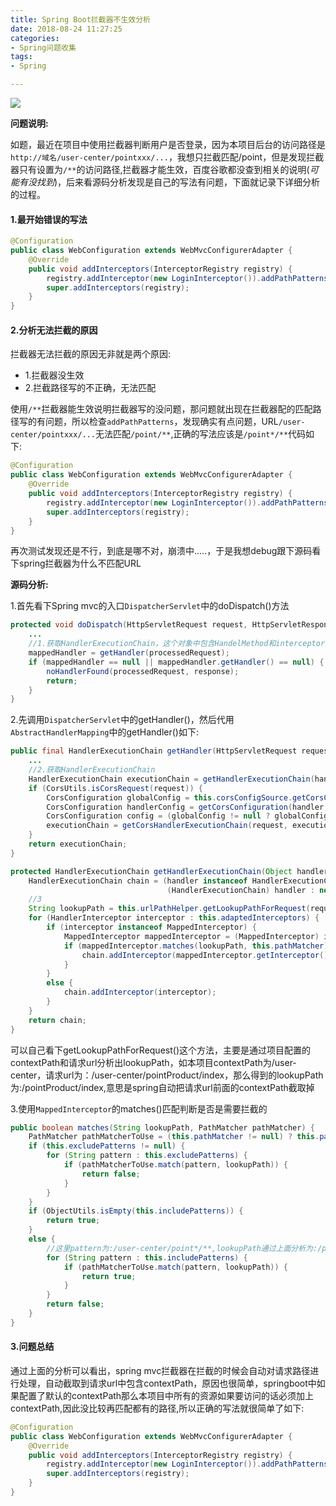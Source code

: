 ```yaml
---
title: Spring Boot拦截器不生效分析
date: 2018-08-24 11:27:25
categories:
- Spring问题收集
tags:
- Spring

---
```


![](https://gitee.com/qianjiangtao/my-image/raw/master/blog/2018-11-1-13-55.jpg)

<!--more-->

**问题说明:**

​	如题，最近在项目中使用拦截器判断用户是否登录，因为本项目后台的访问路径是`http://域名/user-center/pointxxx/...`，我想只拦截匹配/point，但是发现拦截器只有设置为`/**`的访问路径,拦截器才能生效，百度谷歌都没查到相关的说明(*可能有没找到*)，后来看源码分析发现是自己的写法有问题，下面就记录下详细分析的过程。



#### 1.最开始错误的写法

```java
@Configuration
public class WebConfiguration extends WebMvcConfigurerAdapter {
    @Override
    public void addInterceptors(InterceptorRegistry registry) {
        registry.addInterceptor(new LoginInterceptor()).addPathPatterns("/user-center/point/**");
        super.addInterceptors(registry);
    }
}
```



#### 2.分析无法拦截的原因



拦截器无法拦截的原因无非就是两个原因:

- 1.拦截器没生效
- 2.拦截路径写的不正确，无法匹配



使用`/**`拦截器能生效说明拦截器写的没问题，那问题就出现在拦截器配的匹配路径写的有问题，所以检查`addPathPatterns`，发现确实有点问题，URL`/user-center/pointxxx/...`无法匹配`/point/**`,正确的写法应该是`/point*/**`代码如下:

```java
@Configuration
public class WebConfiguration extends WebMvcConfigurerAdapter {
    @Override
    public void addInterceptors(InterceptorRegistry registry) {
        registry.addInterceptor(new LoginInterceptor()).addPathPatterns("/user-center/point*/**");
        super.addInterceptors(registry);
    }
}
```

再次测试发现还是不行，到底是哪不对，崩溃中.....，于是我想debug跟下源码看下spring拦截器为什么不匹配URL



**源码分析:**

1.首先看下Spring mvc的入口`DispatcherServlet`中的doDispatch()方法

```java
protected void doDispatch(HttpServletRequest request, HttpServletResponse response) throws Exception {
    ...
    //1.获取HandlerExecutionChain，这个对象中包含HandelMethod和interceptor集合
    mappedHandler = getHandler(processedRequest);
    if (mappedHandler == null || mappedHandler.getHandler() == null) {
        noHandlerFound(processedRequest, response);
        return;
    }
}
```



2.先调用`DispatcherServlet`中的getHandler()，然后代用`AbstractHandlerMapping`中的getHandler()如下:

```java
public final HandlerExecutionChain getHandler(HttpServletRequest request) throws Exception {
    ...
    //2.获取HandlerExecutionChain
    HandlerExecutionChain executionChain = getHandlerExecutionChain(handler, request);
    if (CorsUtils.isCorsRequest(request)) {
        CorsConfiguration globalConfig = this.corsConfigSource.getCorsConfiguration(request);
        CorsConfiguration handlerConfig = getCorsConfiguration(handler, request);
        CorsConfiguration config = (globalConfig != null ? globalConfig.combine(handlerConfig) : handlerConfig);
        executionChain = getCorsHandlerExecutionChain(request, executionChain, config);
    }
    return executionChain;
}
```



```java
protected HandlerExecutionChain getHandlerExecutionChain(Object handler, HttpServletRequest request) {
    HandlerExecutionChain chain = (handler instanceof HandlerExecutionChain ?
                                   (HandlerExecutionChain) handler : new HandlerExecutionChain(handler));
    //3
    String lookupPath = this.urlPathHelper.getLookupPathForRequest(request);
    for (HandlerInterceptor interceptor : this.adaptedInterceptors) {
        if (interceptor instanceof MappedInterceptor) {
            MappedInterceptor mappedInterceptor = (MappedInterceptor) interceptor;
            if (mappedInterceptor.matches(lookupPath, this.pathMatcher)) {
                chain.addInterceptor(mappedInterceptor.getInterceptor());
            }
        }
        else {
            chain.addInterceptor(interceptor);
        }
    }
    return chain;
}
```

可以自己看下getLookupPathForRequest()这个方法，主要是通过项目配置的contextPath和请求url分析出lookupPath，如本项目contextPath为/user-center，请求url为：/user-center/pointProduct/index，那么得到的lookupPath为:/pointProduct/index,意思是spring自动把请求url前面的contextPath截取掉



3.使用`MappedInterceptor`的matches()匹配判断是否是需要拦截的

```java
public boolean matches(String lookupPath, PathMatcher pathMatcher) {
    PathMatcher pathMatcherToUse = (this.pathMatcher != null) ? this.pathMatcher : pathMatcher;
    if (this.excludePatterns != null) {
        for (String pattern : this.excludePatterns) {
            if (pathMatcherToUse.match(pattern, lookupPath)) {
                return false;
            }
        }
    }
    if (ObjectUtils.isEmpty(this.includePatterns)) {
        return true;
    }
    else {
        //这里pattern为:/user-center/point*/**,lookupPath通过上面分析为:/pointProduct/index,所以无法匹配
        for (String pattern : this.includePatterns) {
            if (pathMatcherToUse.match(pattern, lookupPath)) {
                return true;
            }
        }
        return false;
    }
}
```



#### 3.问题总结

通过上面的分析可以看出，spring mvc拦截器在拦截的时候会自动对请求路径进行处理，自动截取到请求url中包含contextPath，原因也很简单，springboot中如果配置了默认的contextPath那么本项目中所有的资源如果要访问的话必须加上contextPath,因此没比较再匹配都有的路径,所以正确的写法就很简单了如下:

```java
@Configuration
public class WebConfiguration extends WebMvcConfigurerAdapter {
    @Override
    public void addInterceptors(InterceptorRegistry registry) {
        registry.addInterceptor(new LoginInterceptor()).addPathPatterns("/point*/**");
        super.addInterceptors(registry);
    }
}
```

